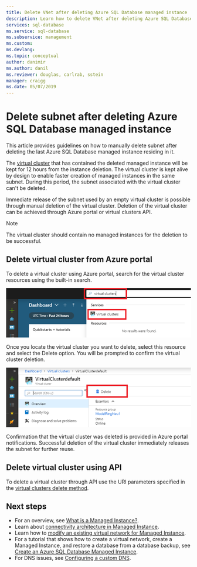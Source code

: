 ```yaml
---
title: Delete VNet after deleting Azure SQL Database managed instance | Microsoft Docs
description: Learn how to delete VNet after deleting Azure SQL Database managed instance. 
services: sql-database
ms.service: sql-database
ms.subservice: management
ms.custom: 
ms.devlang: 
ms.topic: conceptual
author: danimir
ms.author: danil
ms.reviewer: douglas, carlrab, sstein
manager: craigg
ms.date: 05/07/2019
---
```

# Delete subnet after deleting Azure SQL Database managed instance

This article provides guidelines on how to manually delete subnet after deleting the last Azure SQL Database managed instance residing in it.

The [virtual cluster](sql-database-managed-instance-connectivity-architecture.md#virtual-cluster-connectivity-architecture) that has contained the deleted managed instance will be kept for 12 hours from the instance deletion. The virtual cluster is kept alive by design to enable faster creation of managed instances in the same subnet. During this period, the subnet associated with the virtual cluster can't be deleted.

Immediate release of the subnet used by an empty virtual cluster is possible through manual deletion of the virtual cluster. Deletion of the virtual cluster can be achieved through Azure portal or virtual clusters API.

> [!NOTE]
> The virtual cluster should contain no managed instances for the deletion to be successful.

## Delete virtual cluster from Azure portal

To delete a virtual cluster using Azure portal, search for the virtual cluster resources using the built-in search.

![Search for virtual cluster.](./media/sql-database-managed-instance-delete-virtual-cluster/virtual-clusters-search.png)

Once you locate the virtual cluster you want to delete, select this resource and select the Delete option. You will be prompted to confirm the virtual cluster deletion.

![Delete virtual cluster.](./media/sql-database-managed-instance-delete-virtual-cluster/virtual-clusters-delete.png)

Confirmation that the virtual cluster was deleted is provided in Azure portal notifications. Successful deletion of the virtual cluster immediately releases the subnet for further reuse.

## Delete virtual cluster using API

To delete a virtual cluster through API use the URI parameters specified in the [virtual clusters delete method](https://docs.microsoft.com/rest/api/sql/virtualclusters/delete).

## Next steps

- For an overview, see [What is a Managed Instance?](sql-database-managed-instance.md).
- Learn about [connectivity architecture in Managed Instance](sql-database-managed-instance-connectivity-architecture.md).
- Learn how to [modify an existing virtual network for Managed Instance](sql-database-managed-instance-configure-vnet-subnet.md).
- For a tutorial that shows how to create a virtual network, create a Managed Instance, and restore a database from a database backup, see [Create an Azure SQL Database Managed Instance](sql-database-managed-instance-get-started.md).
- For DNS issues, see [Configuring a custom DNS](sql-database-managed-instance-custom-dns.md).
